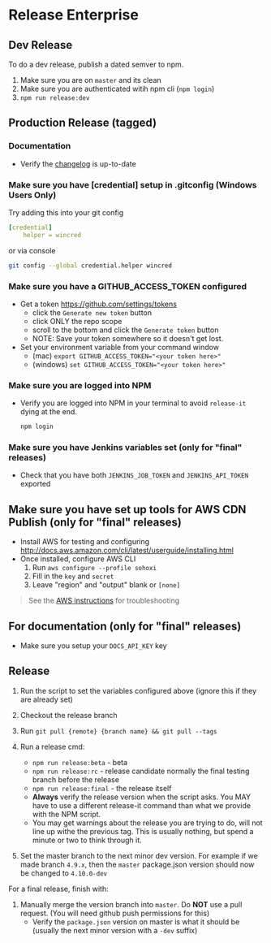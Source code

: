 # Release Enterprise

## Dev Release

To do a dev release, publish a dated semver to npm.

1. Make sure you are on `master` and its clean
1. Make sure you are authenticated witih npm cli (`npm login`)
1. `npm run release:dev`

## Production Release (tagged)

### Documentation

- Verify the [changelog](/changelog) is up-to-date

### Make sure you have [credential] setup in .gitconfig  (Windows Users Only)

Try adding this into your git config

```yaml
[credential]
    helper = wincred
```

or via console

```sh
git config --global credential.helper wincred
```

### Make sure you have a GITHUB_ACCESS_TOKEN configured

- Get a token <https://github.com/settings/tokens>
    - click the `Generate new token` button
    - click ONLY the repo scope
    - scroll to the bottom and click the `Generate token` button
    - NOTE: Save your token somewhere so it doesn't get lost.
- Set your environment variable from your command window
    - (mac) `export GITHUB_ACCESS_TOKEN="<your token here>"`
    - (windows) `set GITHUB_ACCESS_TOKEN="<your token here>"`

### Make sure you are logged into NPM

- Verify you are logged into NPM in your terminal to avoid `release-it` dying at the end.

    ```sh
    npm login
    ```

### Make sure you have Jenkins variables set (only for "final" releases)

- Check that you have both `JENKINS_JOB_TOKEN` and `JENKINS_API_TOKEN` exported

## Make sure you have set up tools for AWS CDN Publish (only for "final" releases)

- Install AWS for testing and configuring <http://docs.aws.amazon.com/cli/latest/userguide/installing.html>
- Once installed, configure AWS CLI
    1. Run `aws configure --profile sohoxi`
    2. Fill in the `key` and `secret`
    3. Leave "region" and "output" blank or `[none]`

> See the [AWS instructions](https://docs.aws.amazon.com/cli/latest/userguide/cli-chap-configure.html) for troubleshooting

## For documentation (only for "final" releases)

- Make sure you setup your `DOCS_API_KEY` key

## Release

1. Run the script to set the variables configured above (ignore this if they are already set)
1. Checkout the release branch
1. Run `git pull {remote} {branch name} && git pull --tags`
1. Run a release cmd:

    - `npm run release:beta` - beta
    - `npm run release:rc` - release candidate normally the final testing branch before the release
    - `npm run release:final` - the release itself
    - **Always** verify the release version when the script asks. You MAY have to use a different release-it command than what we provide with the NPM script.
    - You may get warnings about the release you are trying to do, will not line up withe the previous tag. This is usually nothing, but spend a minute or two to think through it.

1. Set the master branch to the next minor dev version. For example if we made branch `4.9.x`, then the `master` package.json version should now be changed to `4.10.0-dev`

For a final release, finish with:

1. Manually merge the version branch into `master`. Do **NOT** use a pull request. (You will need github push permissions for this)
    - Verify the `package.json` version on master is what it should be (usually the next minor version with a `-dev` suffix)
